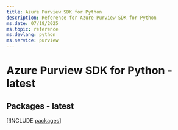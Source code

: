 ```yaml
---
title: Azure Purview SDK for Python
description: Reference for Azure Purview SDK for Python
ms.date: 07/18/2025
ms.topic: reference
ms.devlang: python
ms.service: purview
---
```

# Azure Purview SDK for Python - latest
## Packages - latest
[!INCLUDE [packages](purview-index.md)]